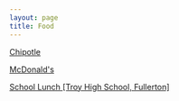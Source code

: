 ```yaml
---
layout: page
title: Food
---
```


[Chipotle](https://karlcxu.github.io/KarlChoiReviews/1993/07/13/Chipotle.html)

[McDonald's](https://karlcxu.github.io/KarlChoiReviews/1955/04/15/McDonald's.html)

[School Lunch [Troy High School, Fullerton]](https://karlcxu.github.io/KarlChoiReviews/2019/01/29/School-Lunch-FJHUSD.html)
